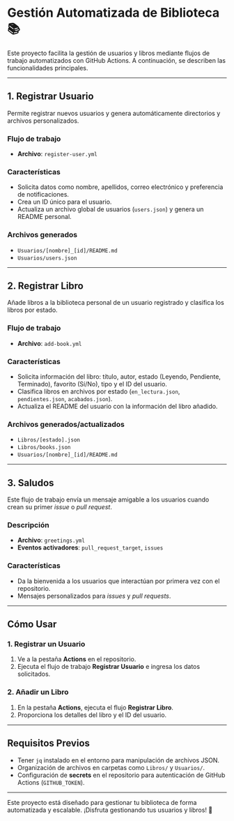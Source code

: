 # Gestión Automatizada de Biblioteca 📚

Este proyecto facilita la gestión de usuarios y libros mediante flujos de trabajo automatizados con GitHub Actions. A continuación, se describen las funcionalidades principales.

---

## **1. Registrar Usuario**

Permite registrar nuevos usuarios y genera automáticamente directorios y archivos personalizados.

### Flujo de trabajo
- **Archivo**: `register-user.yml`

### Características
- Solicita datos como nombre, apellidos, correo electrónico y preferencia de notificaciones.
- Crea un ID único para el usuario.
- Actualiza un archivo global de usuarios (`users.json`) y genera un README personal.

### Archivos generados
- `Usuarios/[nombre]_[id]/README.md`
- `Usuarios/users.json`

---

## **2. Registrar Libro**

Añade libros a la biblioteca personal de un usuario registrado y clasifica los libros por estado.

### Flujo de trabajo
- **Archivo**: `add-book.yml`

### Características
- Solicita información del libro: título, autor, estado (Leyendo, Pendiente, Terminado), favorito (Sí/No), tipo y el ID del usuario.
- Clasifica libros en archivos por estado (`en_lectura.json`, `pendientes.json`, `acabados.json`).
- Actualiza el README del usuario con la información del libro añadido.

### Archivos generados/actualizados
- `Libros/[estado].json`
- `Libros/books.json`
- `Usuarios/[nombre]_[id]/README.md`

---

## **3. Saludos**

Este flujo de trabajo envía un mensaje amigable a los usuarios cuando crean su primer *issue* o *pull request*.

### Descripción
- **Archivo**: `greetings.yml`
- **Eventos activadores**: `pull_request_target`, `issues`

### Características
- Da la bienvenida a los usuarios que interactúan por primera vez con el repositorio.
- Mensajes personalizados para *issues* y *pull requests*.


---

## **Cómo Usar**

### 1. Registrar un Usuario
1. Ve a la pestaña **Actions** en el repositorio.
2. Ejecuta el flujo de trabajo **Registrar Usuario** e ingresa los datos solicitados.

### 2. Añadir un Libro
1. En la pestaña **Actions**, ejecuta el flujo **Registrar Libro**.
2. Proporciona los detalles del libro y el ID del usuario.

---

## **Requisitos Previos**
- Tener `jq` instalado en el entorno para manipulación de archivos JSON.
- Organización de archivos en carpetas como `Libros/` y `Usuarios/`.
- Configuración de **secrets** en el repositorio para autenticación de GitHub Actions (`GITHUB_TOKEN`).

---

Este proyecto está diseñado para gestionar tu biblioteca de forma automatizada y escalable. ¡Disfruta gestionando tus usuarios y libros! 🚀

